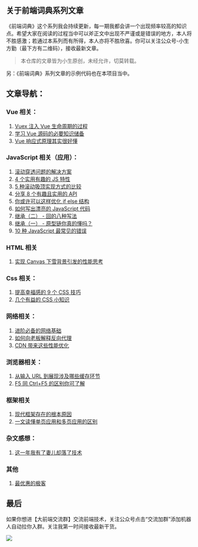 ## 关于前端词典系列文章

《前端词典》这个系列我会持续更新，每一期我都会讲一个出现频率较高的知识点。希望大家在阅读的过程当中可以斧正文中出现不严谨或是错误的地方，本人将不胜感激；若通过本系列而有所得，本人亦将不胜欣喜。你可以关注公众号-小生方勤（最下方有二维码），接收最新文章。

> 本仓库的文章皆为小生原创，未经允许，切莫转载。

另：《前端词典》系列文章的示例代码也在本项目当中。

## 文章导航：

### Vue 相关：

1. [Vuex 注入 Vue 生命周期的过程](https://github.com/wanqihua/blog/issues/13)
2. [学习 Vue 源码的必要知识储备](https://github.com/wanqihua/blog/issues/15)  
3. [Vue 响应式原理其实很好懂](https://github.com/wanqihua/blog/issues/16)

### JavaScript 相关（应用）：

1. [滚动穿透问题的解决方案](https://github.com/wanqihua/blog/issues/2)
2. [4 个实用有趣的 JS 特性](https://github.com/wanqihua/blog/issues/21)
3. [5 种滚动吸顶实现方式的比较](https://github.com/wanqihua/blog/issues/10)
4. [分享 8 个有趣且实用的 API](https://github.com/wanqihua/blog/issues/11)
5. [你或许可以这样优化 if else 结构](https://github.com/wanqihua/blog/issues/17)
6. [如何写出漂亮的 JavaScript 代码](https://github.com/wanqihua/blog/issues/20)
7. [继承（二） - 回的八种写法](https://github.com/wanqihua/blog/issues/5)
8. [继承（一） - 原型链你真的懂吗？](https://github.com/wanqihua/blog/issues/4)
9. [10 种 JavaScript 最常见的错误](https://github.com/wanqihua/blog/issues/19)

### HTML 相关

1. [实现 Canvas 下雪背景引发的性能思考](https://github.com/wanqihua/blog/issues/8)

### Css 相关：

1. [提高幸福感的 9 个 CSS 技巧](https://github.com/wanqihua/blog/issues/12)
2. [几个有益的 CSS 小知识](https://github.com/wanqihua/blog/issues/22)

### 网络相关：

1. [进阶必备的网络基础](https://github.com/wanqihua/blog/issues/6)
2. [如何向老板解释反向代理](https://github.com/wanqihua/blog/issues/14)
3. [CDN 带来这些性能优化](https://github.com/wanqihua/blog/issues/25)

### 浏览器相关：

1. [从输入 URL 到展现涉及哪些缓存环节](https://github.com/wanqihua/blog/issues/9)
2. [F5 同 Ctrl+F5 的区别你可了解](https://github.com/wanqihua/blog/issues/7)

### 框架相关

1. [现代框架存在的根本原因](https://github.com/wanqihua/blog/issues/23)
2. [一文读懂单页应用和多页应用的区别](https://github.com/wanqihua/blog/issues/18)

### 杂文感想：  

1. [这一年我有了妻儿却落了技术](https://github.com/wanqihua/blog/issues/3)

### 其他

1. [最优惠的极客](https://github.com/wanqihua/blog/issues/24)


## 最后

如果你想进【大前端交流群】交流前端技术，关注公众号点击“交流加群”添加机器人自动拉你入群。关注我第一时间接收最新干货。

![](https://user-gold-cdn.xitu.io/2019/5/19/16acfa600f92404e?w=208&h=210&f=png&s=36766)


